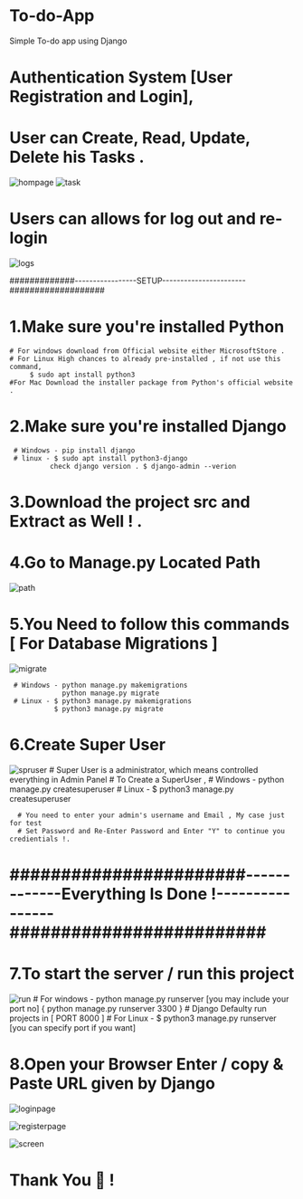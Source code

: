 # To-do-App
Simple To-do app using Django

# Authentication System [User Registration and Login],
# User can Create, Read, Update, Delete his Tasks .

![hompage](https://user-images.githubusercontent.com/77879315/213750167-b2ba8eea-f3f1-4e11-922e-0b8db03ed1ef.jpg)
![task](https://user-images.githubusercontent.com/77879315/213750221-696ad60c-8be5-4c05-8969-23b7eb4c87ca.jpg)

# Users can allows for log out and re-login
![logs](https://user-images.githubusercontent.com/77879315/213750254-1e5016e3-8c1d-41e2-9a1a-4a3748649784.jpg)

#############-----------------SETUP-----------------------###################

# 1.Make sure you're installed Python 
    # For windows download from Official website either MicrosoftStore .
    # For Linux High chances to already pre-installed , if not use this command, 
         $ sudo apt install python3
    #For Mac Download the installer package from Python's official website .
    
# 2.Make sure you're installed Django
     # Windows - pip install django 
     # linux - $ sudo apt install python3-django
              check django version . $ django-admin --verion

# 3.Download the project src and Extract as Well ! .

# 4.Go to Manage.py Located Path 
![path](https://user-images.githubusercontent.com/77879315/213753699-7cbb6e1f-3ceb-408e-a9d8-b2787879b034.jpg)

# 5.You Need to follow this commands [ For Database Migrations ]
![migrate](https://user-images.githubusercontent.com/77879315/213757394-9c6f6d4d-8bf0-4de6-8892-b9b0e2449b24.jpg)

     # Windows - python manage.py makemigrations
                 python manage.py migrate
     # Linux - $ python3 manage.py makemigrations
               $ python3 manage.py migrate  

# 6.Create Super User 
![spruser](https://user-images.githubusercontent.com/77879315/213758297-8c649999-43b4-4195-84fb-a95c9c2125f3.jpg)
      # Super User is a administrator, which means controlled everything in Admin Panel
      # To Create a SuperUser ,
          # Windows - python manage.py createsuperuser
          # Linux - $ python3 manage.py createsuperuser
          
      # You need to enter your admin's username and Email , My case just for test
      # Set Password and Re-Enter Password and Enter "Y" to continue you credientials !. 
   
# #######################-------------Everything Is Done !----------------######################### 

# 7.To start the server / run this project
![run](https://user-images.githubusercontent.com/77879315/213754165-7bb47793-818c-4643-adc4-b04438ab7c37.jpg)
    # For windows - python manage.py runserver [you may include your port no] { python manage.py runserver 3300 }
        # Django Defaulty run projects in [ PORT 8000 ]
    # For Linux - $ python3 manage.py runserver [you can specify port if you want]
    
# 8.Open your Browser Enter / copy & Paste URL given by Django


![loginpage](https://user-images.githubusercontent.com/77879315/213760634-ffb576bf-3a86-4657-89ad-aa32bab00e4a.jpg)

![registerpage](https://user-images.githubusercontent.com/77879315/213760720-0b04bbc9-0ad6-4cf7-9e77-6295658e178d.jpg)

![screen](https://user-images.githubusercontent.com/77879315/213760887-640dfb5c-d1f4-455d-8517-96d403c4209d.jpg)




# Thank You 🙏 !
        
        
        
        
        
